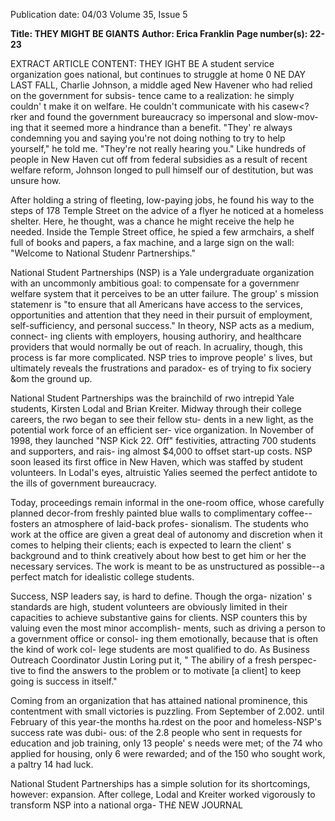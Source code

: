 Publication date: 04/03
Volume 35, Issue 5

**Title: THEY MIGHT BE GIANTS**
**Author: Erica Franklin**
**Page number(s): 22-23**

EXTRACT ARTICLE CONTENT:
THEY
IGHT BE
A student service organization goes national,
but continues to struggle at home
0
NE DAY LAST FALL, Charlie Johnson, a middle aged New
Havener who had relied on the government for subsis-
tence came to a realization: he simply couldn' t make it
on welfare. He couldn't communicate with his casew<?rker and
found the government bureaucracy so impersonal and slow-mov-
ing that it seemed more a hindrance than a benefit. "They' re
always condemning you and saying you're not doing nothing to
try to help yourself," he told me. "They're not really hearing
you." Like hundreds of people in New Haven cut off from federal
subsidies as a result of recent welfare reform, Johnson longed to
pull himself our of destitution, but was unsure how.

After holding a string of fleeting, low-paying jobs, he found
his way to the steps of 178 Temple Street on the advice of a flyer
he noticed at a homeless shelter. Here, he thought, was a chance
he might receive the help he needed. Inside the Temple Street
office, he spied a few armchairs, a shelf full of books and papers, a
fax machine, and a large sign on the wall: "Welcome to National
Studenr Partnerships."

National Student Partnerships (NSP) is a Yale undergraduate
organization with an uncommonly ambitious goal: to compensate
for a governmenr welfare system that it perceives to be an utter
failure. The group' s mission statemenr is "to ensure that all
Americans have access to the services, opportunities and attention
that they need in their pursuit of employment, self-sufficiency,
and personal success." In theory, NSP acts as a medium, connect-
ing clients with employers, housing authoriry, and healthcare
providers that would normally be out of reach. In acrualiry,
though, this process is far more complicated. NSP tries to improve
people' s lives, but ultimately reveals the frustrations and paradox-
es of trying to fix sociery &om the ground up.

National Student Partnerships was the brainchild of rwo
intrepid Yale students, Kirsten Lodal and Brian Kreiter. Midway
through their college careers, the rwo began to see their fellow stu-
dents in a new light, as the potential work force of an efficient ser-
vice organization. In November of 1998, they launched "NSP Kick
22.
Off" festivities, attracting 700 students and supporters, and rais-
ing almost $4,000 to offset start-up costs. NSP soon leased its first
office in New Haven, which was staffed by student volunteers. In
Lodal's eyes, altruistic Yalies seemed the perfect antidote to the ills
of government bureaucracy.

Today, proceedings remain informal in the one-room office,
whose carefully planned decor-from freshly painted blue walls to
complimentary coffee--fosters an atmosphere of laid-back profes-
sionalism. The students who work at the office are given a great
deal of autonomy and discretion when it comes to helping their
clients; each is expected to learn the client' s background and to
think creatively about how best to get him or her the necessary
services. The work is meant to be as unstructured as possible--a
perfect match for idealistic college students.

Success, NSP leaders say, is hard to define. Though the orga-
nization' s standards are high, student volunteers are obviously
limited in their capacities to achieve substantive gains for clients.
NSP counters this by valuing even the most minor accomplish-
ments, such as driving a person to a government office or consol-
ing them emotionally, because that is often the kind of work col-
lege students are most qualified to do. As Business Outreach
Coordinator Justin Loring put it, " The abiliry of a fresh perspec-
tive to find the answers to the problem or to motivate [a client] to
keep going is success in itself."

Coming from an organization that has attained national
prominence, this contentment with small victories is puzzling.
From September of 2.002. until February of this year-the months
ha.rdest on the poor and homeless-NSP's success rate was dubi-
ous: of the 2.8 people who sent in requests for education and job
training, only 13 people' s needs were met; of the 74 who applied
for housing, only 6 were rewarded; and of the 150 who sought
work, a paltry 14 had luck.

National Student Partnerships has a simple solution for its
shortcomings, however: expansion. After college, Lodal and
Kreiter worked vigorously to transform NSP into a national orga-
TH£ NEW JOURNAL